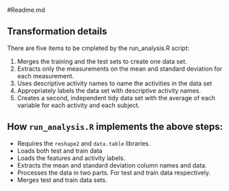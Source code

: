 #Readme.md

## Transformation details

There are five items to be cmpleted by the run_analysis.R script:

1. Merges the training and the test sets to create one data set.
2. Extracts only the measurements on the mean and standard deviation for each measurement.
3. Uses descriptive activity names to name the activities in the data set
4. Appropriately labels the data set with descriptive activity names.
5. Creates a second, independent tidy data set with the average of each variable for each activity and each subject.

## How ```run_analysis.R``` implements the above steps:

* Requires the ```reshape2``` and ```data.table``` libraries.
* Loads both test and train data
* Loads the features and activity labels.
* Extracts the mean and standard deviation column names and data.
* Processes the data in two parts. For test and train data respectively.
* Merges test and train data sets.
